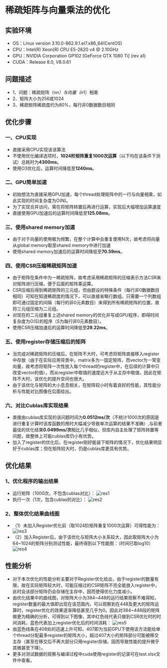 # 稀疏矩阵与向量乘法的优化
## 实验环境
* OS：Linux version 3.10.0-862.9.1.el7.x86_64(CentOS)
* CPU：Intel(R) Xeon(R) CPU E5-2620 v4 @ 2.10GHz
* GPU：NVIDIA Corporation GP102 [GeForce GTX 1080 Ti] (rev a1)
* CUDA：Release 8.0, V8.0.61
## 问题描述 
* 1、问题：稀疏矩阵（n*n）与向量（n*1）相乘
* 2、矩阵大小为256或1024
* 3、稀疏矩阵稀疏度约为80%，每行非0数据数目相同
## 优化步骤
### 一、CPU实现
* 直接采用CPU实现该该算法
* 不使用优化编译选项时，**1024阶矩阵重复1000次运算**（以下均在该条件下测试）总耗时为**4300ms**。
* 使用O3优化后，运算时间降低至**1240ms**。
### 二、GPU简单加速
* 初始想法为直接采用GPU加速，每个thread处理矩阵中的一行与向量相乘，如此实现的时间复杂度为O(N)。
* 为了实现合并访问，需在将矩阵转置后再进行运算，实现后大幅增加运算速度
* 直接使用GPU加速后的运算时间降低至**125.08ms**。
### 三、使用shared memory加速
* 由于对于向量的使用极为频繁，在整个计算中会重复使用N次，故考虑将向量从global memory取至shared memory中进行加速
* 使用shared memory加速后的运算时间降低至**70.59ms**。
### 四、使用CSR压缩稀疏矩阵加速
* 由于矩阵在条件中为一稀疏矩阵，故考虑采用稀疏矩阵的压缩表示方法CSR来对矩阵进行压缩，便于后面的矩阵乘运算。
* CSR压缩后得到稀疏矩阵的三元组，但由题设的特殊条件（每行非0数据数目相同）可知在知道稀疏度的情况下，可以直接省略行数组，只需要一个列数组即可通过固定的间隔（每行的非0元素数目）来得到所有稀疏矩阵的位置，故将三元组压缩为二元组。
* 对现在的二元组重复上述shared memory的优化并写成GPU程序，即得时间复杂度为O(S)的程序（S为每行非0元素数目）。
* 使用CSR压缩加速后的运算时间降低至**29.22ms**。
### 五、使用register存储压缩后的矩阵
* 当完成对稀疏矩阵的压缩后，在矩阵不大时，可考虑将矩阵直接移入register中存放（由于在实际应用背景中，matrix多为一固定矩阵，而vector为一常变向量，故考虑将矩阵一次性放入每个thread的register中，在后续的计算中只改变vector的值），而从register中取值的速度远大于从主存中取值，因此在矩阵不大时，该优化的提升空间也很大。
* 由于该优化与矩阵的大小息息相关，在矩阵较小时有着良好的性能，其性能分析与性能对比图像在后面给出。
### 六、对比Cublas库实现结果
* 直接由cublas库实现的该问题时间为**0.0512ms/次**（不统计1000次的原因是进行重复计算时该库函数的用时大幅减少导致单次运算的结果不准确）,与前者最佳的优化结果**0.0499ms/次**相比几乎相似，但库内自主处理了矩阵转置等问题，故整体上可能cublas库仍小有优势。
* 加入了register的优化后，在register刚好能装下矩阵的情况下，优化结果明显好于cublas库；但在矩阵较大时，仍是cublas库更具有优势。
## 优化结果
### 1、优化程序的输出结果
* 运行矩阵（1000次，不包含cublas对比）：
![res1](https://github.com/tkcstarsky/Matrix-Vec-Mul/tree/master/pic/res1.png)
* 执行一次（1次，包含cublas的对比）：
![res2](https://github.com/tkcstarsky/Matrix-Vec-Mul/tree/master/pic/res2.png)
### 2、整体优化结果曲线图   
* （1）未加入Register优化前（取1024阶矩阵重复1000次运算）可得性能为：
![res3](https://github.com/tkcstarsky/Matrix-Vec-Mul/tree/master/pic/res3.png)   
* （2）加入Register后，由于该优化与矩阵大小关系较大，因此取矩阵大小为64~1024的矩阵分别测试性能，最终得到以下性能图：（时间已取log10）   
![res4](https://github.com/tkcstarsky/Matrix-Vec-Mul/tree/master/pic/res4.png)
## 性能分析
* 对于本次优化的性能分析主要对于Register优化给出，由于register的数量有限，故在实际矩阵较大时，可能压缩过的CSR矩阵不完全能放入register中，此时会该部分矩阵仍会存储在主存中，因而使得优化力度减小。
* 由优化结果中的曲线图，对矩阵大小为384~448的运行结果观察不难得知，register数量的最大值即出现在该范围内，可以观察到在448及更大的矩阵运算时，register优化的效果逐渐降低甚至几乎为0。因此对384~448段的矩阵做更为精确的分析，可得到以下图像，其中红色线代表只做到CSR优化时的时间消耗，蓝色代表加上register优化后的时间消耗：
![res5](https://github.com/tkcstarsky/Matrix-Vec-Mul/tree/master/pic/res5.png)
* 由蓝色线条在408处的迅速上升可知，407即为当前GPU下使用该方法能给单个thread分配最多register的矩阵大小，超过407大小的矩阵部分可能被移交主存（甚至在移交后不再大部分只用register存储，因而导致性能的提升微乎其微甚至下降）。
* 更多对测试数据的观察与编译过程中cuda使用register的记录可在test.xlsx文件中查看。
